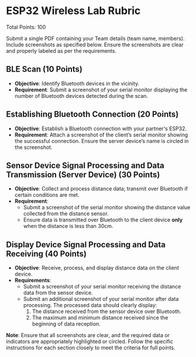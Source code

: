 # ESP32 Wireless Lab Rubric

Total Points: 100

Submit a single PDF containing your Team details (team name, members). Include screenshots as specified below. Ensure the screenshots are clear and properly labeled as per the requirements.

## BLE Scan (10 Points)
- **Objective**: Identify Bluetooth devices in the vicinity.
- **Requirement**: Submit a screenshot of your serial monitor displaying the number of Bluetooth devices detected during the scan.

## Establishing Bluetooth Connection (20 Points)
- **Objective**: Establish a Bluetooth connection with your partner's ESP32.
- **Requirement**: Attach a screenshot of the client’s serial monitor showing the successful connection. Ensure the server device’s name is circled in the screenshot.

## Sensor Device Signal Processing and Data Transmission (Server Device) (30 Points)
- **Objective**: Collect and process distance data; transmit over Bluetooth if certain conditions are met.
- **Requirement**:
  - Submit a screenshot of the serial monitor showing the distance value collected from the distance sensor.
  - Ensure data is transmitted over Bluetooth to the client device **only** when the distance is less than 30cm.

## Display Device Signal Processing and Data Receiving (40 Points)
- **Objective**: Receive, process, and display distance data on the client device.
- **Requirements**:
  - Submit a screenshot of your serial monitor receiving the distance data from the sensor device.
  - Submit an additional screenshot of your serial monitor after data processing. The processed data should clearly display:
    1. The distance received from the sensor device over Bluetooth.
    2. The maximum and minimum distance received since the beginning of data reception.

**Note**: Ensure that all screenshots are clear, and the required data or indicators are appropriately highlighted or circled. Follow the specific instructions for each section closely to meet the criteria for full points.